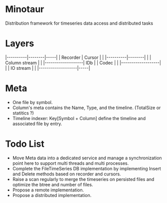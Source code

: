 # Minotaur
Distribution framework for timeseries data access and distributed tasks

# Layers

|----------|--------|-----|
| Recorder | Cursor |	  |
|----------|--------|	  |
|   Column stream   |	  |
|-------------------| IDb |
|        Codec      |	  |
|-------------------|	  |
|      IO stream    |	  |
|-------------------|-----|


# Meta
* One file by symbol.
* Column's meta contains the Name, Type, and the timeline. (TotalSize or statitics ?)
* Timeline indexer: Key[Symbol + Column] define the timeline and associated file by entry. 


# Todo List

* Move Meta data into a dedicated service and manage a synchronization point here to support multi threads and multi processes.
* Complete the FileTimeSeries DB implementation by implementing Insert and Delete methods based on recorder and cursors.
* Raise a scan regularly to merge the timeseries on persisted files and optimize the btree and number of files.
* Propose a remote implementation.
* Propose a distributed implementation.

